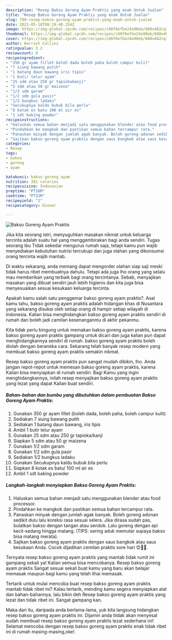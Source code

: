 ```yaml
---
description: "Resep Bakso Goreng Ayam Praktis yang enak Untuk Jualan"
title: "Resep Bakso Goreng Ayam Praktis yang enak Untuk Jualan"
slug: 780-resep-bakso-goreng-ayam-praktis-yang-enak-untuk-jualan
date: 2021-05-18T08:19:40.254Z
image: https://img-global.cpcdn.com/recipes/c66f6efbe24a90eb/680x482cq70/bakso-goreng-ayam-praktis-foto-resep-utama.jpg
thumbnail: https://img-global.cpcdn.com/recipes/c66f6efbe24a90eb/680x482cq70/bakso-goreng-ayam-praktis-foto-resep-utama.jpg
cover: https://img-global.cpcdn.com/recipes/c66f6efbe24a90eb/680x482cq70/bakso-goreng-ayam-praktis-foto-resep-utama.jpg
author: Harriet Collins
ratingvalue: 3.2
reviewcount: 8
recipeingredient:
- "350 gr ayam fillet boleh dada boleh paha boleh campur kulit"
- "7 siung bawang putih"
- "1 batang daun bawang iris tipis"
- "1 butir telur ayam"
- "25 sdm atau 250 gr tapiokakanji"
- "5 sdm atau 50 gr maizena"
- "1/2 sdm garam"
- "1/2 sdm gula pasir"
- "1/2 bungkus ladaku"
- "Secukupnya kaldu bubuk bila perlu"
- "8 kotak es batu 100 ml air es"
- "1 sdt baking powder"
recipeinstructions:
- "Haluskan semua bahan menjadi satu menggunakan blender atau food processor."
- "Pindahkan ke mangkok dan pastikan semua bahan tercampur rata."
- "Panaskan minyak dengan jumlah agak banyak. Boleh goreng adonan sedikit dulu lalu koreksi rasa sesuai selera. Jika dirasa sudah pas, bulatkan bakso dengan tangan atau sendok. Lalu goreng dengan api kecil-sedang hingga matang. (TIPS: sering aduk memutar supaya bakso bisa matang merata)."
- "Sajikan bakso goreng ayam praktis dengan saus bangkok atau saus kesukaan Anda. Cocok dijadikan cemilan praktis sore hari 😍👍🏻."
categories:
- Resep
tags:
- bakso
- goreng
- ayam

katakunci: bakso goreng ayam 
nutrition: 261 calories
recipecuisine: Indonesian
preptime: "PT16M"
cooktime: "PT32M"
recipeyield: "2"
recipecategory: Dinner

---
```



![Bakso Goreng Ayam Praktis](https://img-global.cpcdn.com/recipes/c66f6efbe24a90eb/680x482cq70/bakso-goreng-ayam-praktis-foto-resep-utama.jpg)

Jika kita seorang istri, menyuguhkan masakan nikmat untuk keluarga tercinta adalah suatu hal yang menggembirakan bagi anda sendiri. Tugas seorang ibu Tidak sekedar mengurus rumah saja, tetapi kamu pun wajib menyediakan kebutuhan nutrisi tercukupi dan juga olahan yang dikonsumsi orang tercinta wajib mantab.

Di waktu  sekarang, anda memang dapat mengorder olahan siap saji meski tidak harus ribet membuatnya dahulu. Tetapi ada juga lho orang yang selalu mau memberikan yang terbaik bagi orang tercintanya. Sebab, menyajikan masakan yang dibuat sendiri jauh lebih higienis dan kita juga bisa menyesuaikan sesuai kesukaan keluarga tercinta. 



Apakah kamu salah satu penggemar bakso goreng ayam praktis?. Asal kamu tahu, bakso goreng ayam praktis adalah hidangan khas di Nusantara yang sekarang disukai oleh setiap orang di hampir setiap wilayah di Indonesia. Kalian bisa menghidangkan bakso goreng ayam praktis sendiri di rumah dan boleh jadi camilan kesenanganmu di akhir pekanmu.

Kita tidak perlu bingung untuk memakan bakso goreng ayam praktis, karena bakso goreng ayam praktis gampang untuk dicari dan juga kalian pun dapat menghidangkannya sendiri di rumah. bakso goreng ayam praktis boleh diolah dengan beraneka cara. Sekarang telah banyak resep modern yang membuat bakso goreng ayam praktis semakin nikmat.

Resep bakso goreng ayam praktis pun sangat mudah dibikin, lho. Anda jangan repot-repot untuk memesan bakso goreng ayam praktis, karena Kalian bisa menyiapkan di rumah sendiri. Bagi Kamu yang ingin menghidangkannya, inilah resep menyajikan bakso goreng ayam praktis yang lezat yang dapat Kalian buat sendiri.

<!--inarticleads1-->

##### Bahan-bahan dan bumbu yang dibutuhkan dalam pembuatan Bakso Goreng Ayam Praktis:

1. Gunakan 350 gr ayam fillet (boleh dada, boleh paha, boleh campur kulit)
1. Sediakan 7 siung bawang putih
1. Sediakan 1 batang daun bawang, iris tipis
1. Ambil 1 butir telur ayam
1. Gunakan 25 sdm atau 250 gr tapioka/kanji
1. Siapkan 5 sdm atau 50 gr maizena
1. Gunakan 1/2 sdm garam
1. Gunakan 1/2 sdm gula pasir
1. Sediakan 1/2 bungkus ladaku
1. Gunakan Secukupnya kaldu bubuk bila perlu
1. Siapkan 8 kotak es batu/ 100 ml air es
1. Ambil 1 sdt baking powder




<!--inarticleads2-->

##### Langkah-langkah menyiapkan Bakso Goreng Ayam Praktis:

1. Haluskan semua bahan menjadi satu menggunakan blender atau food processor.
1. Pindahkan ke mangkok dan pastikan semua bahan tercampur rata.
1. Panaskan minyak dengan jumlah agak banyak. Boleh goreng adonan sedikit dulu lalu koreksi rasa sesuai selera. Jika dirasa sudah pas, bulatkan bakso dengan tangan atau sendok. Lalu goreng dengan api kecil-sedang hingga matang. (TIPS: sering aduk memutar supaya bakso bisa matang merata).
1. Sajikan bakso goreng ayam praktis dengan saus bangkok atau saus kesukaan Anda. Cocok dijadikan cemilan praktis sore hari 😍👍🏻.




Ternyata resep bakso goreng ayam praktis yang mantab tidak rumit ini gampang sekali ya! Kalian semua bisa mencobanya. Resep bakso goreng ayam praktis Sangat sesuai sekali buat kamu yang baru akan belajar memasak maupun bagi kamu yang telah lihai memasak.

Tertarik untuk mulai mencoba buat resep bakso goreng ayam praktis mantab tidak ribet ini? Kalau tertarik, mending kamu segera menyiapkan alat dan bahan-bahannya, lalu bikin deh Resep bakso goreng ayam praktis yang lezat dan tidak ribet ini. Sangat gampang kan. 

Maka dari itu, daripada anda berlama-lama, yuk kita langsung hidangkan resep bakso goreng ayam praktis ini. Dijamin anda tiidak akan menyesal sudah membuat resep bakso goreng ayam praktis lezat sederhana ini! Selamat mencoba dengan resep bakso goreng ayam praktis enak tidak ribet ini di rumah masing-masing,oke!.


